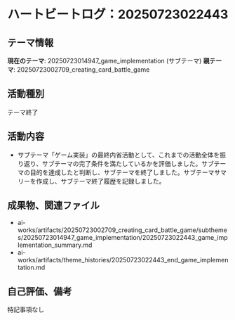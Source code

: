 # ハートビートログ：20250723022443

## テーマ情報
**現在のテーマ**: 20250723014947_game_implementation (サブテーマ)
**親テーマ**: 20250723002709_creating_card_battle_game

## 活動種別
テーマ終了

## 活動内容
- サブテーマ「ゲーム実装」の最終内省活動として、これまでの活動全体を振り返り、サブテーマの完了条件を満たしているかを評価しました。サブテーマの目的を達成したと判断し、サブテーマを終了しました。サブテーマサマリーを作成し、サブテーマ終了履歴を記録しました。

## 成果物、関連ファイル
- ai-works/artifacts/20250723002709_creating_card_battle_game/subthemes/20250723014947_game_implementation/20250723022443_game_implementation_summary.md
- ai-works/artifacts/theme_histories/20250723022443_end_game_implementation.md

## 自己評価、備考
特記事項なし
